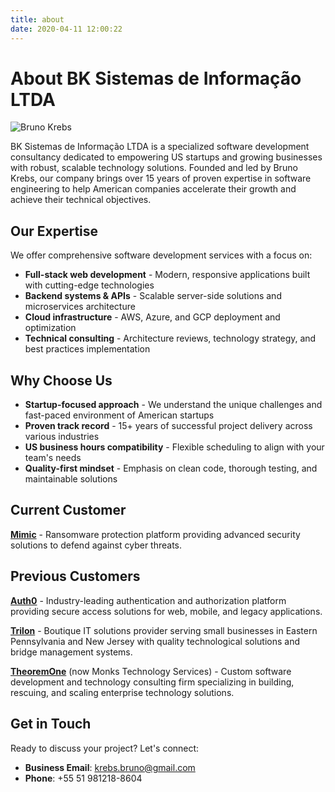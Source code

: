 ```yaml
---
title: about
date: 2020-04-11 12:00:22
---
```


# About BK Sistemas de Informação LTDA

![Bruno Krebs](/images/brunokrebs.jpeg)

BK Sistemas de Informação LTDA is a specialized software development consultancy dedicated to empowering US startups and growing businesses with robust, scalable technology solutions. Founded and led by Bruno Krebs, our company brings over 15 years of proven expertise in software engineering to help American companies accelerate their growth and achieve their technical objectives.

## Our Expertise

We offer comprehensive software development services with a focus on:

- **Full-stack web development** - Modern, responsive applications built with cutting-edge technologies
- **Backend systems & APIs** - Scalable server-side solutions and microservices architecture
- **Cloud infrastructure** - AWS, Azure, and GCP deployment and optimization
- **Technical consulting** - Architecture reviews, technology strategy, and best practices implementation

## Why Choose Us

- **Startup-focused approach** - We understand the unique challenges and fast-paced environment of American startups
- **Proven track record** - 15+ years of successful project delivery across various industries
- **US business hours compatibility** - Flexible scheduling to align with your team's needs
- **Quality-first mindset** - Emphasis on clean code, thorough testing, and maintainable solutions

## Current Customer

**[Mimic](https://mimic.com)** - Ransomware protection platform providing advanced security solutions to defend against cyber threats.

## Previous Customers

**[Auth0](https://auth0.com)** - Industry-leading authentication and authorization platform providing secure access solutions for web, mobile, and legacy applications.

**[Trilon](https://trilon.com)** - Boutique IT solutions provider serving small businesses in Eastern Pennsylvania and New Jersey with quality technological solutions and bridge management systems.

**[TheoremOne](https://www.theoremone.co)** (now Monks Technology Services) - Custom software development and technology consulting firm specializing in building, rescuing, and scaling enterprise technology solutions.

## Get in Touch

Ready to discuss your project? Let's connect:

- **Business Email**: krebs.bruno@gmail.com
- **Phone**: +55 51 981218-8604
